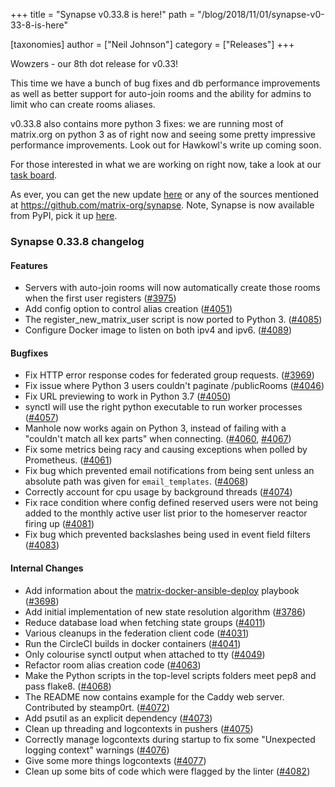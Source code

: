 +++
title = "Synapse v0.33.8 is here!"
path = "/blog/2018/11/01/synapse-v0-33-8-is-here"

[taxonomies]
author = ["Neil Johnson"]
category = ["Releases"]
+++

Wowzers - our 8th dot release for v0.33!

This time we have a bunch of bug fixes and db performance improvements as well as better support for auto-join rooms and the ability for admins to limit who can create rooms aliases.

v0.33.8 also contains more python 3 fixes: we are running most of matrix.org on python 3 as of right now and seeing some pretty impressive performance improvements. Look out for Hawkowl's write up coming soon.

For those interested in what we are working on right now, take a look at our <a href="https://github.com/orgs/matrix-org/projects/2">task board</a>.

As ever, you can get the new update <a href="https://github.com/matrix-org/synapse/releases/tag/v0.33.8">here</a> or any of the sources mentioned at <a href="https://github.com/matrix-org/synapse">https://github.com/matrix-org/synapse</a>. Note, Synapse is now available from PyPI, pick it up <a href="https://pypi.org/project/matrix-synapse/">here</a>.

### Synapse 0.33.8 changelog

#### Features

<ul>
  <li>Servers with auto-join rooms will now automatically create those rooms when the first user registers (<a href="https://github.com/matrix-org/synapse/issues/3975" data-hovercard-type="pull_request" data-hovercard-url="/matrix-org/synapse/pull/3975/hovercard" aria-describedby="hovercard-aria-description">#3975</a>)</li>
  <li>Add config option to control alias creation (<a href="https://github.com/matrix-org/synapse/issues/4051" data-hovercard-type="pull_request" data-hovercard-url="/matrix-org/synapse/pull/4051/hovercard" aria-describedby="hovercard-aria-description">#4051</a>)</li>
  <li>The register_new_matrix_user script is now ported to Python 3. (<a href="https://github.com/matrix-org/synapse/issues/4085" data-hovercard-type="pull_request" data-hovercard-url="/matrix-org/synapse/pull/4085/hovercard" aria-describedby="hovercard-aria-description">#4085</a>)</li>
  <li>Configure Docker image to listen on both ipv4 and ipv6. (<a href="https://github.com/matrix-org/synapse/issues/4089" data-hovercard-type="pull_request" data-hovercard-url="/matrix-org/synapse/pull/4089/hovercard" aria-describedby="hovercard-aria-description">#4089</a>)</li>
</ul>

#### Bugfixes

<ul>
  <li>Fix HTTP error response codes for federated group requests. (<a href="https://github.com/matrix-org/synapse/issues/3969" data-hovercard-type="pull_request" data-hovercard-url="/matrix-org/synapse/pull/3969/hovercard" aria-describedby="hovercard-aria-description">#3969</a>)</li>
  <li>Fix issue where Python 3 users couldn't paginate /publicRooms (<a href="https://github.com/matrix-org/synapse/issues/4046" data-hovercard-type="pull_request" data-hovercard-url="/matrix-org/synapse/pull/4046/hovercard" aria-describedby="hovercard-aria-description">#4046</a>)</li>
  <li>Fix URL previewing to work in Python 3.7 (<a href="https://github.com/matrix-org/synapse/issues/4050" data-hovercard-type="pull_request" data-hovercard-url="/matrix-org/synapse/pull/4050/hovercard" aria-describedby="hovercard-aria-description">#4050</a>)</li>
  <li>synctl will use the right python executable to run worker processes (<a href="https://github.com/matrix-org/synapse/issues/4057" data-hovercard-type="pull_request" data-hovercard-url="/matrix-org/synapse/pull/4057/hovercard" aria-describedby="hovercard-aria-description">#4057</a>)</li>
  <li>Manhole now works again on Python 3, instead of failing with a "couldn't match all kex parts" when connecting. (<a href="https://github.com/matrix-org/synapse/issues/4060" data-hovercard-type="pull_request" data-hovercard-url="/matrix-org/synapse/pull/4060/hovercard" aria-describedby="hovercard-aria-description">#4060</a>, <a href="https://github.com/matrix-org/synapse/issues/4067" data-hovercard-type="pull_request" data-hovercard-url="/matrix-org/synapse/pull/4067/hovercard" aria-describedby="hovercard-aria-description">#4067</a>)</li>
  <li>Fix some metrics being racy and causing exceptions when polled by Prometheus. (<a href="https://github.com/matrix-org/synapse/issues/4061" data-hovercard-type="pull_request" data-hovercard-url="/matrix-org/synapse/pull/4061/hovercard" aria-describedby="hovercard-aria-description">#4061</a>)</li>
  <li>Fix bug which prevented email notifications from being sent unless an absolute path was given for <code>email_templates</code>. (<a href="https://github.com/matrix-org/synapse/issues/4068" data-hovercard-type="pull_request" data-hovercard-url="/matrix-org/synapse/pull/4068/hovercard" aria-describedby="hovercard-aria-description">#4068</a>)</li>
  <li>Correctly account for cpu usage by background threads (<a href="https://github.com/matrix-org/synapse/issues/4074" data-hovercard-type="pull_request" data-hovercard-url="/matrix-org/synapse/pull/4074/hovercard" aria-describedby="hovercard-aria-description">#4074</a>)</li>
  <li>Fix race condition where config defined reserved users were not being added to
the monthly active user list prior to the homeserver reactor firing up (<a href="https://github.com/matrix-org/synapse/issues/4081" data-hovercard-type="pull_request" data-hovercard-url="/matrix-org/synapse/pull/4081/hovercard" aria-describedby="hovercard-aria-description">#4081</a>)</li>
  <li>Fix bug which prevented backslashes being used in event field filters (<a href="https://github.com/matrix-org/synapse/issues/4083" data-hovercard-type="pull_request" data-hovercard-url="/matrix-org/synapse/pull/4083/hovercard" aria-describedby="hovercard-aria-description">#4083</a>)</li>
</ul>

#### Internal Changes

<ul>
  <li>Add information about the <a href="https://github.com/spantaleev/matrix-docker-ansible-deploy">matrix-docker-ansible-deploy</a> playbook (<a href="https://github.com/matrix-org/synapse/issues/3698" data-hovercard-type="pull_request" data-hovercard-url="/matrix-org/synapse/pull/3698/hovercard" aria-describedby="hovercard-aria-description">#3698</a>)</li>
  <li>Add initial implementation of new state resolution algorithm (<a href="https://github.com/matrix-org/synapse/issues/3786" data-hovercard-type="pull_request" data-hovercard-url="/matrix-org/synapse/pull/3786/hovercard" aria-describedby="hovercard-aria-description">#3786</a>)</li>
  <li>Reduce database load when fetching state groups (<a href="https://github.com/matrix-org/synapse/issues/4011" data-hovercard-type="pull_request" data-hovercard-url="/matrix-org/synapse/pull/4011/hovercard" aria-describedby="hovercard-aria-description">#4011</a>)</li>
  <li>Various cleanups in the federation client code (<a href="https://github.com/matrix-org/synapse/issues/4031" data-hovercard-type="pull_request" data-hovercard-url="/matrix-org/synapse/pull/4031/hovercard" aria-describedby="hovercard-aria-description">#4031</a>)</li>
  <li>Run the CircleCI builds in docker containers (<a href="https://github.com/matrix-org/synapse/issues/4041" data-hovercard-type="pull_request" data-hovercard-url="/matrix-org/synapse/pull/4041/hovercard" aria-describedby="hovercard-aria-description">#4041</a>)</li>
  <li>Only colourise synctl output when attached to tty (<a href="https://github.com/matrix-org/synapse/issues/4049" data-hovercard-type="pull_request" data-hovercard-url="/matrix-org/synapse/pull/4049/hovercard" aria-describedby="hovercard-aria-description">#4049</a>)</li>
  <li>Refactor room alias creation code (<a href="https://github.com/matrix-org/synapse/issues/4063" data-hovercard-type="pull_request" data-hovercard-url="/matrix-org/synapse/pull/4063/hovercard" aria-describedby="hovercard-aria-description">#4063</a>)</li>
  <li>Make the Python scripts in the top-level scripts folders meet pep8 and pass flake8. (<a href="https://github.com/matrix-org/synapse/issues/4068" data-hovercard-type="pull_request" data-hovercard-url="/matrix-org/synapse/pull/4068/hovercard" aria-describedby="hovercard-aria-description">#4068</a>)</li>
  <li>The README now contains example for the Caddy web server. Contributed by steamp0rt. (<a href="https://github.com/matrix-org/synapse/issues/4072" data-hovercard-type="pull_request" data-hovercard-url="/matrix-org/synapse/pull/4072/hovercard" aria-describedby="hovercard-aria-description">#4072</a>)</li>
  <li>Add psutil as an explicit dependency (<a href="https://github.com/matrix-org/synapse/issues/4073" data-hovercard-type="pull_request" data-hovercard-url="/matrix-org/synapse/pull/4073/hovercard" aria-describedby="hovercard-aria-description">#4073</a>)</li>
  <li>Clean up threading and logcontexts in pushers (<a href="https://github.com/matrix-org/synapse/issues/4075" data-hovercard-type="pull_request" data-hovercard-url="/matrix-org/synapse/pull/4075/hovercard" aria-describedby="hovercard-aria-description">#4075</a>)</li>
  <li>Correctly manage logcontexts during startup to fix some "Unexpected logging context" warnings (<a href="https://github.com/matrix-org/synapse/issues/4076" data-hovercard-type="pull_request" data-hovercard-url="/matrix-org/synapse/pull/4076/hovercard" aria-describedby="hovercard-aria-description">#4076</a>)</li>
  <li>Give some more things logcontexts (<a href="https://github.com/matrix-org/synapse/issues/4077" data-hovercard-type="pull_request" data-hovercard-url="/matrix-org/synapse/pull/4077/hovercard" aria-describedby="hovercard-aria-description">#4077</a>)</li>
  <li>Clean up some bits of code which were flagged by the linter (<a href="https://github.com/matrix-org/synapse/issues/4082" data-hovercard-type="pull_request" data-hovercard-url="/matrix-org/synapse/pull/4082/hovercard" aria-describedby="hovercard-aria-description">#4082</a>)</li>
</ul>

